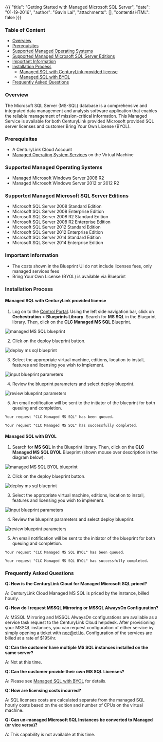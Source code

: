 {{{
  "title": "Getting Started with Managed Microsoft SQL Server",
  "date": "01-19-2016",
  "author": "Gavin Lai",
  "attachments": [],
  "contentIsHTML": false
}}}
### Table of Content
* [Overview](#overview)
* [Prerequisites](#prerequisites)
* [Supported Managed Operating Systems](#supported-managed-operating-systems)
* [Supported Managed Microsoft SQL Server Editions](#supported-managed-microsoft-sql-server-editions)
* [Important Information](#important-information)
* [Installation Process](#installation-process)
  * [Managed SQL with CenturyLink provided license](#managed-sql-with-centurylink-provided-license)
  * [Managed SQL with BYOL](#managed-sql-with-byol)
* [Frequently Asked Questions](#frequently-asked-questions)

### Overview
The Microsoft SQL Server (MS-SQL) database is a comprehensive and integrated data management and analysis software application that enables the reliable management of mission-critical information.  This Managed Service is available for both CenturyLink provided Microsoft provided SQL server licenses and customer Bring Your Own License (BYOL).

### Prerequisites
* A CenturyLink Cloud Account
* [Managed Operating System Services](//www.ctl.io/managed-services/operating-system) on the Virtual Machine

### Supported Managed Operating Systems
* Managed Microsoft Windows Server 2008 R2
* Managed Microsoft Windows Server 2012 or 2012 R2

### Supported Managed Microsoft SQL Server Editions
* Microsoft SQL Server 2008 Standard Edition
* Microsoft SQL Server 2008 Enterprise Edition
* Microsoft SQL Server 2008 R2 Standard Edition
* Microsoft SQL Server 2008 R2 Enterprise Edition
* Microsoft SQL Server 2012 Standard Edition
* Microsoft SQL Server 2012 Enterprise Edition
* Microsoft SQL Server 2014 Standard Edition
* Microsoft SQL Server 2014 Enterprise Edition

### Important Information
* The costs shown in the Blueprint UI do not include licenses fees, only managed services fees
* Bring Your Own License (BYOL) is available via Blueprint

### Installation Process

#### Managed SQL with CenturyLink provided license

1. Log on to the [Control Portal](https://control.ctl.io/). Using the left side navigation bar, click on **Orchestration** > **Blueprints Library**. Search for **MS SQL** in the Blueprint library. Then, click on the **CLC Managed MS SQL** Blueprint.

  ![managed MS SQL blueprint](../images/getting-started-with-managed-microsoft-sql-server-01.png)

2. Click on the deploy blueprint button.

  ![deploy ms sql blueprint](../images/getting-started-with-managed-microsoft-sql-server-02.png)

3. Select the appropriate virtual machine, editions, location to install, features and licensing you wish to implement.

  ![input blueprint parameters](../images/getting-started-with-managed-microsoft-sql-server-03.png)

4. Review the blueprint parameters and select deploy blueprint.  

  ![review blueprint parameters](../images/getting-started-with-managed-microsoft-sql-server-04.png)

5. An email notification will be sent to the initiator of the blueprint for both queuing and completion.

  ```
  Your request "CLC Managed MS SQL" has been queued.
  ```

  ```
  Your request "CLC Managed MS SQL" has successfully completed.
  ```

#### Managed SQL with BYOL

1. Search for **MS SQL** in the Blueprint library. Then, click on the **CLC Managed MS SQL BYOL** Blueprint (shown mouse over description in the diagram below).

  ![managed MS SQL BYOL blueprint](../images/managed-mssql-byol/getting-started-with-managed-microsoft-sql-server-byol-01.png)

2. Click on the deploy blueprint button.

  ![deploy ms sql blueprint](../images/managed-mssql-byol/getting-started-with-managed-microsoft-sql-server-byol-02.png)

3. Select the appropriate virtual machine, editions, location to install, features and licensing you wish to implement.

  ![input blueprint parameters](../images/managed-mssql-byol/getting-started-with-managed-microsoft-sql-server-byol-03.png)

4. Review the blueprint parameters and select deploy blueprint.  

  ![review blueprint parameters](../images/managed-mssql-byol/getting-started-with-managed-microsoft-sql-server-byol-04.png)

5. An email notification will be sent to the initiator of the blueprint for both queuing and completion.

  ```
  Your request "CLC Managed MS SQL BYOL" has been queued.
  ```

  ```
  Your request "CLC Managed MS SQL BYOL" has successfully completed.
  ```


### Frequently Asked Questions

**Q: How is the CenturyLink Cloud for Managed Microsoft SQL priced?**

A: CenturyLink Cloud Managed MS SQL is priced by the instance, billed hourly.

**Q: How do I request MSSQL Mirroring or MSSQL AlwaysOn Configuration?**

A: MSSQL Mirroring and MSSQL AlwaysOn configurations are available as a service task request to the CenturyLink Cloud helpdesk.  After provisioning your MSSQL instances, you can request configuration of either service by simply opening a ticket with noc@ctl.io.  Configuration of the services are billed at a rate of $195/hr.  

**Q: Can the customer have multiple MS SQL instances installed on the same server?**

A: Not at this time.

**Q: Can the customer provide their own MS SQL Licenses?**

A: Please see [Managed SQL with BYOL](#managed-sql-with-byol) for details.

**Q: How are licensing costs incurred?**

A: SQL licenses costs are calculated separate from the managed SQL hourly costs based on the edition and number of CPUs on the virtual machine.

**Q: Can un-managed Microsoft SQL Instances be converted to Managed (or vice versa)?**

A: This capability is not available at this time.
